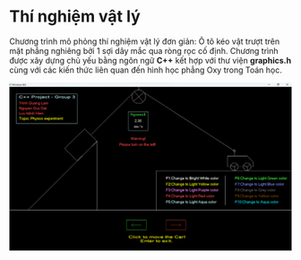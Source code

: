 # Thí nghiệm vật lý
<p>Chương trình mô phỏng thí nghiệm vật lý đơn giản: Ô tô kéo vật trượt trên mặt phẳng nghiêng bởi 1 sợi dây mắc qua ròng rọc cố định. Chương trình được xây dựng chủ yếu bằng ngôn ngữ <strong>C++</strong> kết hợp với thư viện <strong>graphics.h</strong>  cùng với các kiến thức liên quan đến hình học phẳng Oxy trong Toán học.  </p>

![Demo](Demo.png)
